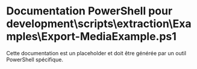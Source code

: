 # Documentation PowerShell pour development\scripts\extraction\Examples\Export-MediaExample.ps1

Cette documentation est un placeholder et doit être générée par un outil PowerShell spécifique.
